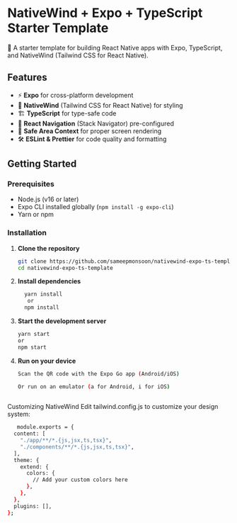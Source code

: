 # NativeWind + Expo + TypeScript Starter Template

🚀 A starter template for building React Native apps with Expo, TypeScript, and NativeWind (Tailwind CSS for React Native).

## Features

- ⚡ **Expo** for cross-platform development
- 🎨 **NativeWind** (Tailwind CSS for React Native) for styling
- 🏗 **TypeScript** for type-safe code
- 📱 **React Navigation** (Stack Navigator) pre-configured
- 🔄 **Safe Area Context** for proper screen rendering
- 🛠 **ESLint & Prettier** for code quality and formatting

## Getting Started

### Prerequisites

- Node.js (v16 or later)
- Expo CLI installed globally (`npm install -g expo-cli`)
- Yarn or npm

### Installation

1. **Clone the repository**
   ```bash
   git clone https://github.com/sameepmonsoon/nativewind-expo-ts-template.git
   cd nativewind-expo-ts-template

2. **Install dependencies**

   ```bash
     yarn install
      or
     npm install

3. **Start the development server**
    ```bash
    yarn start
    or
    npm start


4. **Run on your device**
   ```bash
   Scan the QR code with the Expo Go app (Android/iOS)
 
   Or run on an emulator (a for Android, i for iOS)



Customizing NativeWind
Edit tailwind.config.js to customize your design system:


```bash
   module.exports = {
  content: [
    "./app/**/*.{js,jsx,ts,tsx}",
    "./components/**/*.{js,jsx,ts,tsx}",
  ],
  theme: {
    extend: {
      colors: {
        // Add your custom colors here
      },
    },
  },
  plugins: [],
};

